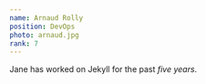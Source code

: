 ```yaml
---
name: Arnaud Rolly
position: DevOps
photo: arnaud.jpg
rank: 7
---
```

Jane has worked on Jekyll for the past *five years*.
